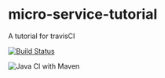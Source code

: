 # micro-service-tutorial

A tutorial for travisCI

[![Build Status](https://travis-ci.org/totolook/micro-service-tutorial.svg?branch=master)](https://travis-ci.org/totolook/micro-service-tutorial)

![Java CI with Maven](https://github.com/totolook/micro-service-tutorial/workflows/Java%20CI%20with%20Maven/badge.svg?branch=master)
